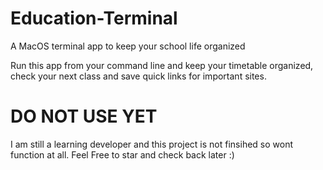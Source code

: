 # Education-Terminal
A MacOS terminal app to keep your school life organized

Run this app from your command line and keep your timetable organized, check your next class and save quick links for important sites.

# DO NOT USE YET
I am still a learning developer and this project is not finsihed so wont function at all.
Feel Free to star and check back later :)
